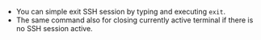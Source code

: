 * You can simple exit SSH session by typing and executing `exit`.
* The same command also for closing currently active terminal if there is no SSH session active.